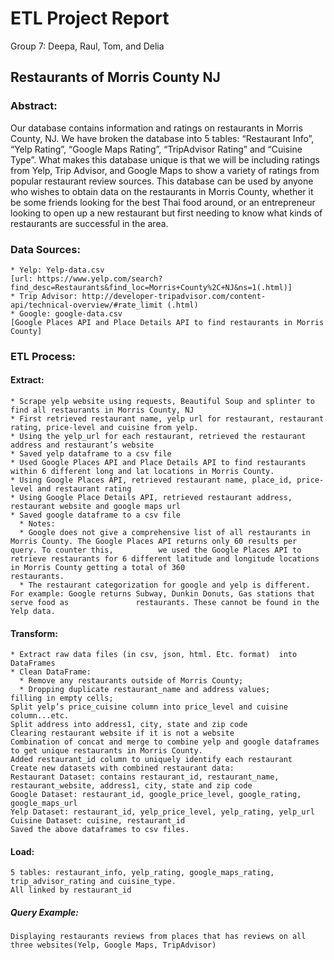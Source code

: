 # ETL Project Report
Group 7: Deepa, Raul, Tom, and Delia

## Restaurants of Morris County NJ

### Abstract:

Our database contains information and ratings on restaurants in Morris County, NJ.  We have broken the database into 5 tables: “Restaurant Info”, “Yelp Rating”, “Google Maps Rating”, “TripAdvisor Rating” and “Cuisine Type”.  What makes this database unique is that we will be including ratings from Yelp, Trip Advisor, and Google Maps to show a variety of ratings from popular restaurant review sources.  This database can be used by anyone who wishes to obtain data on the restaurants in Morris County, whether it be some friends looking for the best Thai food around, or an entrepreneur looking to open up a new restaurant but first needing to know what kinds of restaurants are successful in the area. 

### Data Sources:
    * Yelp: Yelp-data.csv 
    [url: https://www.yelp.com/search?find_desc=Restaurants&find_loc=Morris+County%2C+NJ&ns=1(.html)]
    * Trip Advisor: http://developer-tripadvisor.com/content-api/technical-overview/#rate_limit (.html)
    * Google: google-data.csv 
    [Google Places API and Place Details API to find restaurants in Morris County]

### ETL Process:

#### Extract:
    * Scrape yelp website using requests, Beautiful Soup and splinter to find all restaurants in Morris County, NJ
    * First retrieved restaurant name, yelp url for restaurant, restaurant rating, price-level and cuisine from yelp.
    * Using the yelp_url for each restaurant, retrieved the restaurant address and restaurant’s website
    * Saved yelp dataframe to a csv file
    * Used Google Places API and Place Details API to find restaurants within 6 different long and lat locations in Morris County.
    * Using Google Places API, retrieved restaurant name, place_id, price-level and restaurant rating
    * Using Google Place Details API, retrieved restaurant address, restaurant website and google maps url
    * Saved google dataframe to a csv file
      * Notes: 
      * Google does not give a comprehensive list of all restaurants in Morris County. The Google Places API returns only 60 results per query. To counter this,          we used the Google Places API to retrieve restaurants for 6 different latitude and longitude locations in Morris County getting a total of 360                     restaurants.
      * The restaurant categorization for google and yelp is different. For example: Google returns Subway, Dunkin Donuts, Gas stations that serve food as               restaurants. These cannot be found in the Yelp data.

#### Transform:
    * Extract raw data files (in csv, json, html. Etc. format)  into DataFrames
    * Clean DataFrame: 
      * Remove any restaurants outside of Morris County; 
      * Dropping duplicate restaurant_name and address values; 
    filling in empty cells; 
    Split yelp’s price_cuisine column into price_level and cuisine column...etc.
    Split address into address1, city, state and zip code
    Clearing restaurant website if it is not a website
    Combination of concat and merge to combine yelp and google dataframes to get unique restaurants in Morris County.
    Added restaurant_id column to uniquely identify each restaurant
    Create new datasets with combined restaurant data: 
    Restaurant Dataset: contains restaurant_id, restaurant_name, restaurant_website, address1, city, state and zip code
    Google Dataset: restaurant_id, google_price_level, google_rating, google_maps_url
    Yelp Dataset: restaurant_id, yelp_price_level, yelp_rating, yelp_url
    Cuisine Dataset: cuisine, restaurant_id
    Saved the above dataframes to csv files.


#### Load:
    5 tables: restaurant_info, yelp_rating, google_maps_rating, trip_advisor_rating and cuisine_type.
    All linked by restaurant_id


##### Query Example:
    Displaying restaurants reviews from places that has reviews on all three websites(Yelp, Google Maps, TripAdvisor)




